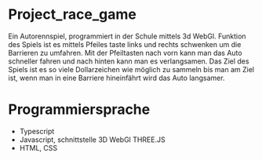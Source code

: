 # Project_race_game

Ein Autorennspiel, programmiert in der Schule mittels 3d WebGl. Funktion des Spiels ist es mittels Pfeiles taste links und rechts schwenken um die Barrieren zu umfahren. Mit der Pfeiltasten nach vorn kann man das Auto schneller fahren und nach hinten kann man es verlangsamen. Das Ziel des Spiels ist es so viele Dollarzeichen wie möglich zu sammeln bis man am Ziel ist, wenn man in eine Barriere hineinfährt wird das Auto langsamer.

# Programmiersprache
- Typescript
- Javascript, schnittstelle 3D WebGl THREE.JS
- HTML, CSS

